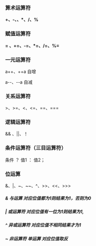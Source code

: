 ### 算术运算符

**+、-、、*、/、%**

### 赋值运算符

**= 、+=、-=、\*=、/=、%=**

### 一元运算符

a++、++a  自增

a--、--a  自减

### 关系运算符

\>、>=、<、<=、==、===

### 逻辑运算符

&& 、||、！

### 条件运算符（三目运算符）

条件 ？ 值1 ： 值2；

### 位运算

&、|、~、~~、^、>>、<<、>>>

##### & 与运算  对应位值都为1则结果为1，否则为0

##### | 或运算符  对应位值有一位为1则结果为1,

##### ^ 异或运算符 对应位值不相同结果才为1

##### ~ 非运算符 单运算  对应位值取反
